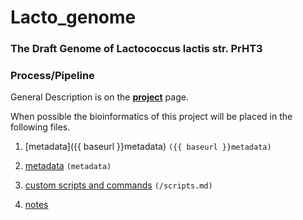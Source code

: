 ---
---
# Lacto_genome

### The Draft Genome of Lactococcus lactis str. PrHT3

### Process/Pipeline

General Description is on the **[project](/project.md)** page.

When possible the bioinformatics of this project will be placed in the following files.

1. [metadata]({{ baseurl }}metadata) `({{ baseurl }}metadata)`

1. [metadata](metadata)   `(metadata)`

2. [custom scripts and commands](/scripts.md)   `(/scripts.md)`

3. [notes](/notes.md)
